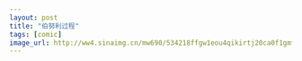 ```yaml
---
layout: post
title: "伯努利过程"
tags: [comic]
image_url: http://ww4.sinaimg.cn/mw690/534218ffgw1eou4qikirtj20ca0f1gmf.jpg
---
```



